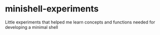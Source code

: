 # minishell-experiments
Little experiments that helped me learn concepts and functions needed for developing a minimal shell
